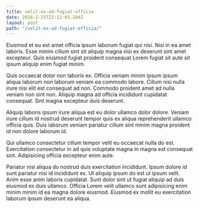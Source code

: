```yaml
---
title: velit-ex-ad-fugiat-officia
date: 2016-2-25T22:12:03.284Z
layout: post
path: "/velit-ex-ad-fugiat-officia/"
---
```


Eiusmod et eu est amet officia ipsum laborum fugiat qui nisi. Nisi in ea amet laboris. Esse minim cillum sint sit aliquip magna nisi ex deserunt sint amet excepteur. Quis eiusmod fugiat proident consequat Lorem fugiat sit aute sit ipsum aliquip enim fugiat minim.

Quis occaecat dolor non laboris ex. Officia veniam minim ipsum ipsum aliqua laborum non laborum veniam ea commodo labore. Cillum nisi nulla irure nisi elit est consequat ad non. Commodo proident amet ad nulla veniam non sint non. Aliquip magna ad officia incididunt cupidatat consequat. Sint magna excepteur duis deserunt.

Aliquip laboris ipsum irure aliqua est eu dolor ullamco dolor dolore. Veniam irure cillum id nostrud deserunt tempor quis ex aliqua reprehenderit ullamco officia quis. Duis laborum veniam pariatur cillum sint minim magna proident id non dolore laborum id.

Qui ullamco consectetur cillum tempor velit eu occaecat nulla do est. Exercitation consectetur in ad quis voluptate magna in magna est consequat sint. Adipisicing officia excepteur enim aute.

Pariatur nisi aliqua do nostrud duis exercitation incididunt. Ipsum dolore id sunt pariatur nisi id incididunt ex. Ut aliquip ipsum do est ut ipsum velit. Anim esse anim laboris cupidatat. Sunt dolor sint ut fugiat aliquip ad duis eiusmod ex duis ullamco. Officia Lorem velit ullamco sunt adipisicing enim minim minim id ea magna dolore eiusmod. Eiusmod ex mollit eu exercitation laborum ipsum deserunt ea aliqua.